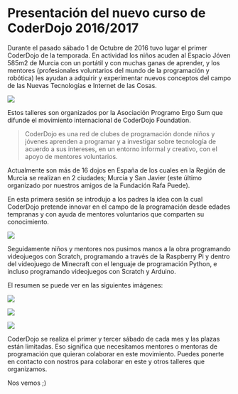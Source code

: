 # Presentación del nuevo curso de CoderDojo 2016/2017

Durante el pasado sábado 1 de Octubre de 2016 tuvo lugar el primer CoderDojo de la temporada. En actividad los niños acuden al Espacio Jóven 585m2 de Murcia con un portátil y con muchas ganas de aprender, y los mentores (profesionales voluntarios del mundo de la programación y robótica) les ayudan a adquirir y experimentar nuevos conceptos del campo de las Nuevas Tecnologías e Internet de las Cosas.

![](1.png)

Estos talleres son organizados por la Asociación Programo Ergo Sum que difunde el movimiento internacional de CoderDojo Foundation.

> CoderDojo es una red de clubes de programación donde niños y jóvenes aprenden a programar y a investigar sobre tecnología de acuerdo a sus intereses, en un entorno informal y creativo, con el apoyo de mentores voluntarios.

Actualmente son más de 16 dojos en España de los cuales en la Región de Murcia se realizan en 2 ciudades; Murcia y San Javier (este último organizado por nuestros amigos de la Fundación Rafa Puede).

En esta primera sesión se introdujo a los padres la idea con la cual CoderDojo pretende innovar en el campo de la programación desde edades tempranas y con ayuda de mentores voluntarios que comparten su conocimiento.

![](2.png)

Seguidamente niños y mentores nos pusimos manos a la obra programando videojuegos con Scratch, programando a través de la Raspberry Pi y dentro del videojuego de Minecraft con el lenguaje de programación Python, e incluso programando videojuegos con Scratch y Arduino.

El resumen se puede ver en las siguientes imágenes:

![](3.png)

![](4.png)

![](5.png)

CoderDojo se realiza el primer y tercer sábado de cada mes y las plazas están limitadas. Eso significa que necesitamos mentores o mentoras de programación que quieran colaborar en este movimiento. Puedes ponerte en contacto con nostros para colaborar en este y otros talleres que organizamos.

Nos vemos ;)
